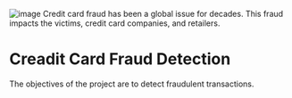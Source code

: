 ![image](https://github.com/khadidja2023M/Fraud/assets/123754339/4cb602df-5f40-4a2d-b308-31203962ebcc)
Credit card fraud has been a global issue for decades. This fraud impacts the victims, credit card companies, and retailers.
# Creadit Card Fraud Detection
The objectives of the project are to detect fraudulent transactions.
